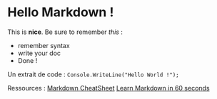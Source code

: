 # Hello Markdown !
This is **nice**. Be sure to remember *this* :

* remember syntax
* write your doc
* Done !

Un extrait de code : `Console.WriteLine("Hello World !");`

Ressources :
[Markdown CheatSheet](https://github.com/adam-p/markdown-here/wiki/Markdown-Cheatsheet)
[Learn Markdown in 60 seconds](http://commonmark.org/help/)
